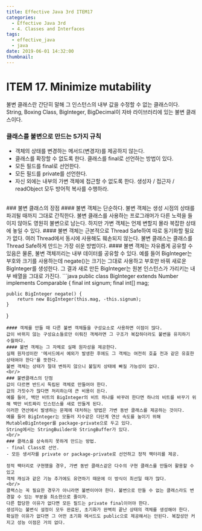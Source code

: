 ```yaml
---
title: Effective Java 3rd ITEM17
categories:
  - Effective Java 3rd
  - 4. Classes and Interfaces
tags:
  - effective_java
  - java
date: 2019-06-01 14:32:00
thumbnail:
---
```


# ITEM 17. Minimize mutability

불변 클래스란 간단히 말해 그 인스턴스의 내부 값을 수정할 수 없는 클래스이다.
String, Boxing Class, BigInteger, BigDecimal이 자바 라이브러리에 있는 불변 클래스이다.

### 클래스를 불변으로 만드는 5가지 규칙
- 객체의 상태를 변경하는 메서드(변경자)를 제공하지 않는다.
- 클래스를 확장할 수 없도록 한다. 클래스를 final로 선언하는 방법이 있다.
- 모든 필드를 final로 선언한다. 
- 모든 필드를 private를 선언한다.
- 자신 외에는 내부의 가변 객체에 접근할 수 없도록 한다. 생성자 / 접근자 / readObject 모두 방어적 복사를 수행하라.

<br/>
### 불변 클래스의 장점
#### 불변 객체는 단순하다.
불변 객체는 생성 시점의 상태를 파괴될 때까지 그대로 간직한다. 
불변 클래스를 사용하는 프로그래머가 다른 노력을 들이지 않아도 영원히 불변으로 남는다. 
하지만 가변 객체는 언제 변할지 몰라 복잡한 상태에 놓일 수 있다.
#### 불변 객체는 근본적으로 Thread Safe하여 따로 동기화할 필요가 없다.
여러 Thread에서 동시에 사용해도 훼손되지 않는다. 
불변 클래스는 클래스를 Thread Safe하게 만드는 가장 쉬운 방법이다.
#### 불변 객체는 자유롭게 공유할 수 있음은 물론, 불변 객체끼리는 내부 데이터를 공유할 수 있다.
예를 들어 BigInteger는 부호와 크기를 사용하는데 negate()는 크기는 그대로 사용하고 부호만 바꿔 새로운 BigInteger를 생성한다.
그 결과 새로 만든 BigInteger는 원본 인스턴스가 가리키는 내부 배열을 그대로 가진다.
```java
public class BigInteger extends Number implements Comparable<BigInteger> {
    final int signum;
    final int[] mag;

    public BigInteger negate() {
        return new BigInteger(this.mag, -this.signum);
    }
}
```
#### 객체를 만들 때 다른 불변 객체들을 구성요소로 사용하면 이점이 많다.
값이 바뀌지 않는 구성요소들로만 이뤄진 객체라면 그 구조가 복잡하더라도 불변을 유지하기 수월하다.
#### 불변 객체는 그 자체로 실패 원자성을 제공한다.
실패 원자성이란 '메서드에서 예외가 발생한 후에도 그 객체는 여전히 호출 전과 같은 유효한 상태여야 한다'를 뜻한다.
불변 객체는 상태가 절대 변하지 않으니 불일치 상태에 빠질 가능성이 없다.
<br/>
### 불변클래스의 단점
값이 다르면 반드시 독립된 객체로 만들어야 한다.
값의 가짓수가 많다면 처리하는데 큰 비용이 든다.
예를 들어, 백만 비트의 BigInteger의 비트 하나를 바꾸려 한다면 하나의 비트를 바꾸기 위해 백만 비트짜리 인스턴스를 새로 만들게 된다.
이러한 연산에서 발생하는 문제에 대처하는 방법은 가변 동반 클래스를 제공하는 것이다.
예를 들어 BigInteger는 모듈러 지수같은 다단계 연산 속도를 높이기 위해 MutableBigInteger를 package-private으로 두고 있다.
String에서는 StringBuilder와 StringBuffer가 있다.
<br/>
### 클래스를 상속하지 못하게 만드는 방법.
- final Class로 선언.
- 모든 생서자를 private or package-private로 선언하고 정적 팩터리를 제공.

정적 팩터리로 구현했을 경우, 가변 동반 클래스같은 다수의 구현 클래스를 만들어 활용할 수 있고 
객체 캐싱과 같은 기능 추가에도 유연하기 때문에 이 방식이 최선일 때가 많다.
<br/>
클랙스는 꼭 필요한 경우가 아니라면 불변이어야 한다. 불변으로 만들 수 없는 클래스라도 변경할 수 있는 부분을 최소한으로 줄이자.
다른 합당한 이유가 없다면 모든 필드는 private final이어야 한다. 
생성자는 불변식 설정이 모두 완료된, 초기화가 완벽히 끝난 상태의 객체를 생성해야 한다. 
확실한 이유가 없다면 그 어떤 초기화 메서드도 public으로 제공해서는 안된다. 복잡성만 커지고 성능 이점은 거의 없다.

